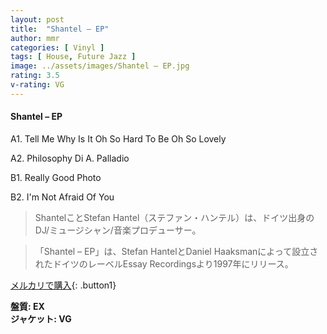 ```yaml
---
layout: post
title:  "Shantel – EP"
author: mmr
categories: [ Vinyl ]
tags: [ House, Future Jazz ]
image: ../assets/images/Shantel – EP.jpg
rating: 3.5
v-rating: VG
---
```


#### Shantel – EP

A1. Tell Me Why Is It Oh So Hard To Be Oh So Lovely

A2. Philosophy Di A. Palladio

B1. Really Good Photo

B2. I'm Not Afraid Of You

> ShantelことStefan Hantel（ステファン・ハンテル）は、ドイツ出身のDJ/ミュージシャン/音楽プロデューサー。

> 「Shantel – EP」は、Stefan HantelとDaniel Haaksmanによって設立されたドイツのレーベルEssay Recordingsより1997年にリリース。

[メルカリで購入](https://jp.mercari.com/item/m66346340732){: .button1}

<div class="mt-4 mb-4 d-flex align-items-center">
<strong class="mr-1">盤質: EX</strong>
</div>
<div class="mt-4 mb-4 d-flex align-items-center">
<strong class="mr-1">ジャケット: VG</strong>
</div>
